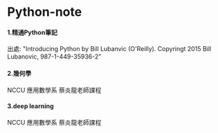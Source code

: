 # Python-note
#### 1.精通Python筆記
出處: "Introducing Python by Bill Lubanvic (O'Reilly). Copyringt 2015 Bill Lubanovic, 987-1-449-35936-2"
#### 2.幾何學
NCCU 應用數學系 蔡炎龍老師課程
#### 3.deep learning
NCCU 應用數學系 蔡炎龍老師課程
